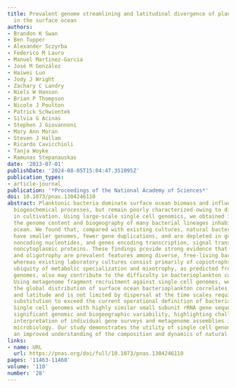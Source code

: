 ```yaml
---
title: Prevalent genome streamlining and latitudinal divergence of planktonic bacteria
  in the surface ocean
authors:
- Brandon K Swan
- Ben Tupper
- Alexander Sczyrba
- Federico M Lauro
- Manuel Martinez-Garcia
- José M González
- Haiwei Luo
- Jody J Wright
- Zachary C Landry
- Niels W Hanson
- Brian P Thompson
- Nicole J Poulton
- Patrick Schwientek
- Silvia G Acinas
- Stephen J Giovannoni
- Mary Ann Moran
- Steven J Hallam
- Ricardo Cavicchioli
- Tanja Woyke
- Ramunas Stepanauskas
date: '2013-07-01'
publishDate: '2024-08-05T15:04:47.351095Z'
publication_types:
- article-journal
publication: '*Proceedings of the National Academy of Sciences*'
doi: 10.1073/pnas.1304246110
abstract: Planktonic bacteria dominate surface ocean biomass and influence global
  biogeochemical processes, but remain poorly characterized owing to difficulties
  in cultivation. Using large-scale single cell genomics, we obtained insight into
  the genome content and biogeography of many bacterial lineages inhabiting the surface
  ocean. We found that, compared with existing cultures, natural bacterioplankton
  have smaller genomes, fewer gene duplications, and are depleted in guanine and cytosine,
  noncoding nucleotides, and genes encoding transcription, signal transduction, and
  noncytoplasmic proteins. These findings provide strong evidence that genome streamlining
  and oligotrophy are prevalent features among diverse, free-living bacterioplankton,
  whereas existing laboratory cultures consist primarily of copiotrophs. The apparent
  ubiquity of metabolic specialization and mixotrophy, as predicted from single cell
  genomes, also may contribute to the difficulty in bacterioplankton cultivation.
  Using metagenome fragment recruitment against single cell genomes, we show that
  the global distribution of surface ocean bacterioplankton correlates with temperature
  and latitude and is not limited by dispersal at the time scales required for nucleotide
  substitution to exceed the current operational definition of bacterial species.
  Single cell genomes with highly similar small subunit rRNA gene sequences exhibited
  significant genomic and biogeographic variability, highlighting challenges in the
  interpretation of individual gene surveys and metagenome assemblies in environmental
  microbiology. Our study demonstrates the utility of single cell genomics for gaining
  an improved understanding of the composition and dynamics of natural microbial assemblages.
links:
- name: URL
  url: https://pnas.org/doi/full/10.1073/pnas.1304246110
pages: '11463-11468'
volume: '110'
number: '28'
---
```

